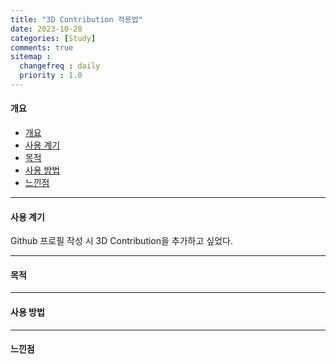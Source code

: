 ```yaml
---
title: "3D Contribution 적용법"
date: 2023-10-28
categories: [Study]
comments: true
sitemap :
  changefreq : daily
  priority : 1.0
---
```


#### 개요

- [개요](#개요)
- [사용 계기](#사용-계기)
- [목적](#목적)
- [사용 방법](#사용-방법)
- [느낀점](#느낀점)

- - -

#### 사용 계기

Github 프로필 작성 시 3D Contribution을 추가하고 싶었다.

- - -

#### 목적



- - -

#### 사용 방법



- - -

#### 느낀점

